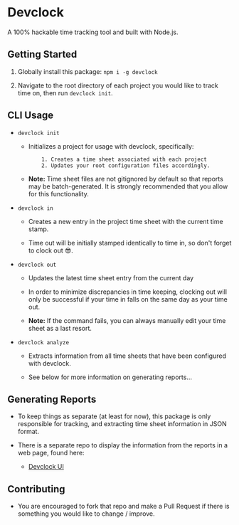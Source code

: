 # Devclock

A 100% hackable time tracking tool and built with Node.js.

## Getting Started

1.  Globally install this package: `npm i -g devclock`

2.  Navigate to the root directory of each project you would like to track time on, then run `devclock init`.

## CLI Usage

* `devclock init`

  * Initializes a project for usage with devclock, specifically:

    ```
    	1. Creates a time sheet associated with each project
    	2. Updates your root configuration files accordingly.
    ```

  * **Note:** Time sheet files are not gitignored by default so that reports may be batch-generated. It is strongly recommended that you allow for this functionality.

* `devclock in`

  * Creates a new entry in the project time sheet with the current time stamp.

  * Time out will be initially stamped identically to time in, so don't forget to clock out :sunglasses:.

* `devclock out`

  * Updates the latest time sheet entry from the current day

  * In order to minimize discrepancies in time keeping, clocking out will only be successful if your time in falls on the same day as your time out.

  * **Note:** If the command fails, you can always manually edit your time sheet as a last resort.

* `devclock analyze`

  * Extracts information from all time sheets that have been configured with devclock.

  * See below for more information on generating reports...

## Generating Reports

* To keep things as separate (at least for now), this package is only responsible for tracking, and extracting time sheet information in JSON format.

* There is a separate repo to display the information from the reports in a web page, found here:

  * [Devclock UI](https://github.com/eruby94/devclock-ui)

## Contributing

* You are encouraged to fork that repo and make a Pull Request if there is something you would like to change / improve.
